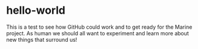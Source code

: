 # hello-world
This is a test to see how GitHub could work and to get ready for the Marine project. 
As human we should all want to experiment and learn more about new things that surround us!
